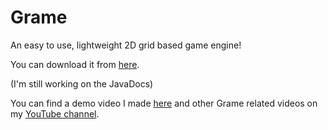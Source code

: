 Grame
=====

An easy to use, lightweight 2D grid based game engine!

You can download it from [here](https://github.com/moomoohk/New-Grame/raw/master/Build/Grame.jar).

(I'm still working on the JavaDocs)

You can find a demo video I made [here](http://www.youtube.com/watch?v=AGAz6txCHZM) and other Grame related videos on my [YouTube channel](http://youtube.com/user/moomoohk).

